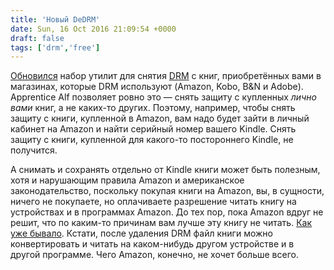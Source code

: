 ```yaml
---
title: 'Новый DeDRM'
date: Sun, 16 Oct 2016 21:09:54 +0000
draft: false
tags: ['drm','free']
---
```


[Обновился](https://apprenticealf.wordpress.com/2016/10/11/dedrm-tools-6-5-2-released/) набор утилит для снятия [DRM](https://goo.gl/foaCrk) с книг, приобретённых вами в магазинах, которые DRM используют (Amazon, Kobo, B&N и Adobe). Apprentice Alf позволяет ровно это — снять защиту с купленных _лично вами_ книг, а не каких-то других. Поэтому, например, чтобы снять защиту с книги, купленной в Amazon, вам надо будет зайти в личный кабинет на Amazon и найти серийный номер вашего Kindle. Снять защиту с книги, купленной для какого-то постороннего Kindle, не получится.

А снимать и сохранять отдельно от Kindle книги может быть полезным, хотя и нарушающим правила Amazon и американское законодательство, поскольку покупая книги на Amazon, вы, в сущности, ничего не покупаете, но оплачиваете разрешение читать книгу на устройствах и в программах Amazon. До тех пор, пока Amazon вдруг не решит, что по каким-то причинам вам лучше эту книгу не читать. [Как уже бывало](http://www.nytimes.com/2009/07/18/technology/companies/18amazon.html?_r=0). Кстати, после удаления DRM файл книги можно конвертировать и читать на каком-нибудь другом устройстве и в другой программе. Чего Amazon, конечно, не хочет больше всего.